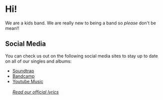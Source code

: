 # Hi!
We are a kids band. We are really new to being a band so *please* don't be mean!!
## Social Media
You can check us out on the following social media sites to stay up to date on all of our singles and albums:
* [Soundtrap](https://www.soundtrap.com/theworldinabottleband) 
* [Bandcamp](https://theworldinabottle.bandcamp.com/) 
* [Youtube Music](https://music.youtube.com) <br/> <br/>
[*Read our official lyrics*](https://drive.google.com/file/d/13xCh2kIA9zMYLyRjAQyxnqqa9iEJjCfu/view?usp=sharing)
